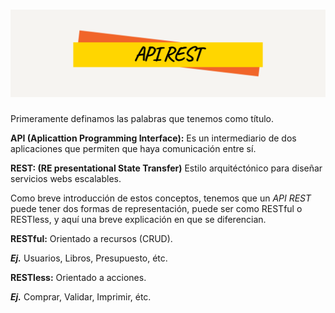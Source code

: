 # ![API-REST](https://github.com/Emmanuelprz1400/API-Rest/blob/main/Images/API-REST.png?raw=true)

Primeramente definamos las palabras que tenemos como título.

**API (Aplicattion Programming Interface):** Es un intermediario de dos aplicaciones que permiten que haya comunicación entre sí.

**REST: (RE presentational State Transfer)** Estilo arquitéctónico para diseñar servicios webs escalables.

Como breve introducción de estos conceptos, tenemos que un *API REST* puede tener dos formas de representación, puede ser como RESTful o RESTless, y aquí una breve explicación en que se diferencian.

**RESTful:**  Orientado a recursos (CRUD).

***Ej.*** Usuarios, Libros, Presupuesto, étc.

**RESTless:** Orientado a acciones.

***Ej.*** Comprar, Validar, Imprimir, étc.
